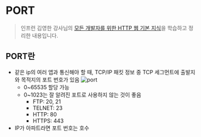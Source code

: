 # PORT
> 인프런 김영한 강사님의 [모든 개발자를 위한 HTTP 웹 기본 지식](https://www.inflearn.com/course/http-%EC%9B%B9-%EB%84%A4%ED%8A%B8%EC%9B%8C%ED%81%AC#)을 학습하고 정리한 내용입니다.
## PORT란
- 같은 ip의 여러 앱과 통신해야 할 때, TCP/IP 패킷 정보 중 TCP 세그먼트에 출발지와 목적지의 포트 번호가 있음
![port](https://github.com/makepin2r/TIL/assets/39889583/692df213-31fc-410b-ae0c-245311188ee1)
  - 0~65535 할당 가능
  - 0~1023는 잘 알려진 포트로 사용하지 않는 것이 좋음
      - FTP: 20, 21
      - TELNET: 23
      - HTTP: 80
      - HTTPS: 443
- IP가 아파트라면 포트 번호는 호수
